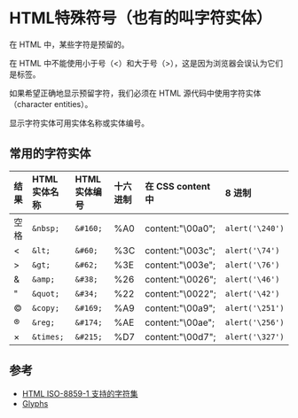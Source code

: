 # HTML特殊符号（也有的叫字符实体）
在 HTML 中，某些字符是预留的。

在 HTML 中不能使用小于号（<）和大于号（>），这是因为浏览器会误认为它们是标签。

如果希望正确地显示预留字符，我们必须在 HTML 源代码中使用字符实体（character entities）。

显示字符实体可用实体名称或实体编号。

## 常用的字符实体

| 结果        | HTML实体名称          | HTML实体编号  | 十六进制 | 在 CSS content 中 | 8 进制            |
| :-----------|:-------------         |:-----------   |:------   |:-------------     |:-----             |
|  空格       | `&nbsp;`              | `&#160;`      |%A0       |content:"\00a0";   |`alert('\240')`    |
|  <       	  | `&lt;`                | `&#60;`       |%3C       |content:"\003c";   |`alert('\74')`     |
|  >       	  | `&gt;`                | `&#62;`       |%3E       |content:"\003e";   |`alert('\76')`     |
|  &       	  | `&amp;`               | `&#38;`       |%26       |content:"\0026";   |`alert('\46')`     |
|  "       	  | `&quot;`              | `&#34;`       |%22       |content:"\0022";   |`alert('\42')`     |
|  ©       	  | `&copy;`              | `&#169;`      |%A9       |content:"\00a9";   |`alert('\251')`    |
|  ®       	  | `&reg;`               | `&#174;`      |%AE       |content:"\00ae";   |`alert('\256')`    |
|  ×       	  | `&times;`             | `&#215;`      |%D7       |content:"\00d7";   |`alert('\327')`    |


## 参考
* [HTML ISO-8859-1 支持的字符集](http://www.w3school.com.cn/tags/html_ref_entities.html)
* [Glyphs](https://css-tricks.com/snippets/html/glyphs/)